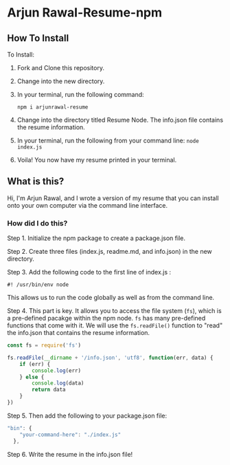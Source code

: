 # Arjun Rawal-Resume-npm

## How To Install 

To Install:
1. Fork and Clone this repository.
2. Change into the new directory.
3. In your terminal, run the following command:

    ```npm i arjunrawal-resume```

4. Change into the directory titled Resume Node. The info.json file contains the resume information. 

5. In your terminal, run the following from your command line:
    ```node index.js```
    
6. Voila! You now have my resume printed in your terminal.

## What is this?

Hi, I'm Arjun Rawal, and I wrote a version of my resume that you can install onto your own computer via the command line interface.

### How did I do this?

Step 1. Initialize the npm package to create a package.json file.

Step 2. Create three files (index.js, readme.md, and info.json) in the new directory.

Step 3. Add the following code to the first line of index.js :

`#! /usr/bin/env node`

This allows us to run the code globally as well as from the command line.

Step 4. This part is key. It allows you to access the file system (`fs`), which is a pre-defined pacakge within the npm node. `fs` has many pre-defined functions that come with it. We will use the `fs.readFile()` function to "read" the info.json that contains the resume information.

```js
const fs = require('fs')

fs.readFile(__dirname + '/info.json', 'utf8', function(err, data) {
    if (err) {
        console.log(err)
    } else {
        console.log(data)
        return data
    }
})
```

Step 5. Then add the following to your package.json file:

```js
"bin": {
    "your-command-here": "./index.js"
  },

```

Step 6. Write the resume in the info.json file!
